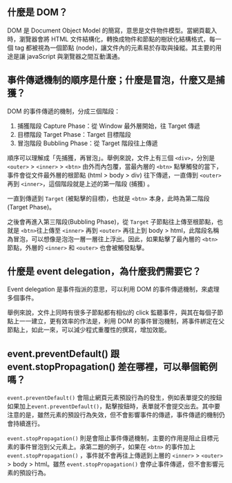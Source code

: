 ## 什麼是 DOM？
DOM 是 Document Object Model 的簡寫，意思是文件物件模型。當網頁載入時，瀏覽器會將 HTML 文件結構化，轉換成物件和節點的樹狀化結構格式，每一個 tag 都被視為一個節點 (node)，讓文件內的元素易於存取與操縱。其主要的用途是讓 javaScript 與瀏覽器之間互動溝通。

## 事件傳遞機制的順序是什麼；什麼是冒泡，什麼又是捕獲？
DOM 的事件傳遞的機制，分成三個階段：
1. 捕獲階段 Capture Phase：從 Window 最外層開始，往 Target 傳遞
2. 目標階段 Target Phase：Target 目標階段
3. 冒泡階段 Bubbling Phase：從 Target 階段往上傳遞  

順序可以理解成「先捕獲，再冒泡」。舉例來說，文件上有三個 `<div>`，分別是 `<outer>` > `<inner>` > `<btn>` 由外而內包覆，當最內層的 `<btn>` 點擊觸發的當下，事件會從文件最外層的根節點 (html > body > div) 往下傳遞，一直傳到 `<outer>` 再到 `<inner>`，這個階段就是上述的第一階段 (捕獲) 。  

一直到傳遞到 `Target` (被點擊的目標)，也就是 `<btn>` 本身，此時為第二階段 (Target Phase)。  

之後會再進入第三階段(Bubbling Phase)，從 `Target` 子節點往上傳至根節點，也就是 `<btn>`往上傳至 `<inner>` 再到 `<outer>`  再往上到 body > html，此階段名稱為冒泡，可以想像是泡泡一層一層往上浮出。因此，如果點擊了最內層的 `<btn>` 節點，外層的 `<inner>` 和 `<outer>` 也會被觸發點擊。

## 什麼是 event delegation，為什麼我們需要它？
Event delegation 是事件指派的意思，可以利用 DOM 的事件傳遞機制，來處理多個事件。  

舉例來說，文件上同時有很多子節點都有相似的 click 監聽事件，與其在每個子節點上一一建立，更有效率的作法是，利用 DOM 的事件冒泡機制，將事件綁定在父節點上，如此一來，可以減少程式重覆性的撰寫，增加效能。

## event.preventDefault() 跟 event.stopPropagation() 差在哪裡，可以舉個範例嗎？
`event.preventDefault()` 會阻止網頁元素預設行為的發生，例如表單提交的按鈕如果加上`event.preventDefault()`，點擊按鈕時，表單就不會提交出去。其中要注意的是，雖然元素的預設行為失效，但不會影響事件的傳遞，事件傳遞的機制仍會持續進行。

`event.stopPropagation()` 則是會阻止事件傳遞機制，主要的作用是阻止目標元素的事件冒泡到父元素上。承第二題的例子，如果在 `<btn>` 的事件加上 `event.stopPropagation()` ，事件就不會再往上傳遞到上層的 `<inner>` > `<outer>`  > body > html。雖然 `event.stopPropagation()` 會停止事件傳遞，但不會影響元素的預設行為。
